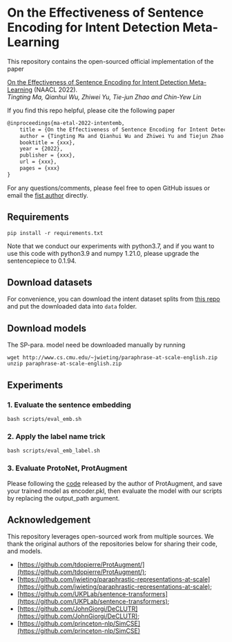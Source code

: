 # On the Effectiveness of Sentence Encoding for Intent Detection Meta-Learning

This repository contains the open-sourced official implementation of the paper

[On the Effectiveness of Sentence Encoding for Intent Detection Meta-Learning](https://openreview.net/pdf?id=SzGx4ZQfHZq) (NAACL 2022).   
_Tingting Ma, Qianhui Wu, Zhiwei Yu, Tie-jun Zhao and Chin-Yew Lin_

If you find this repo helpful, please cite the following paper
```tex
@inproceedings{ma-etal-2022-intentemb,
    title = {On the Effectiveness of Sentence Encoding for Intent Detection Meta-Learning},
    author = {Tingting Ma and Qianhui Wu and Zhiwei Yu and Tiejun Zhao and Chin-Yew Lin},
    booktitle = {xxx},
    year = {2022},
    publisher = {xxx},
    url = {xxx},
    pages = {xxx}
}
```

For any questions/comments, please feel free to open GitHub issues or email the <a href="mailto:hittingtingma@gmail.com">fist author</a> directly.

## Requirements

```
pip install -r requirements.txt 
```
Note that we conduct our experiments with python3.7, and if you want to use this code with python3.9 and numpy 1.21.0, please upgrade the sentencepiece to 0.1.94.

## Download datasets  

For convenience, you can download the intent dataset splits from [this repo](https://github.com/tdopierre/ProtAugment/tree/main/data) and put the downloaded data into `data` folder.

## Download models

<!-- For sentence embedding models, we use public models as follows:

| sentence embeddings | download link |
| :-----:| :----: |
| SBERT-para. | [paraphrase-distilroberta-base-v2](https://huggingface.co/sentence-transformers/paraphrase-distilroberta-base-v2) |
| SBERT-NLI | [nli-roberta-base-v2](https://huggingface.co/sentence-transformers/nli-roberta-base-v2) |
| SimCSE-NLI | [princeton-nlp/sup-simcse-roberta-base](https://huggingface.co/princeton-nlp/sup-simcse-roberta-base) |
| DeCLUTR | [johngiorgi/declutr-base](https://github.com/JohnGiorgi/DeCLUTR) |
| SP-para. | [jwieting's repo](https://github.com/jwieting/paraphrastic-representations-at-scale) | -->

The SP-para. model need be downloaded manually by running

```
wget http://www.cs.cmu.edu/~jwieting/paraphrase-at-scale-english.zip
unzip paraphrase-at-scale-english.zip
```

## Experiments

### 1. Evaluate the sentence embedding  

```
bash scripts/eval_emb.sh
```

### 2. Apply the label name trick   

```
bash scripts/eval_emb_label.sh
```

### 3. Evaluate ProtoNet, ProtAugment  

Please following the [code](https://github.com/tdopierre/ProtAugment/) released by the author of ProtAugment, and 
save your trained model as encoder.pkl, then evaluate the model with our scripts by replacing the output_path argument.

## Acknowledgement  
This repository leverages open-sourced work from multiple sources. We thank the original authors of the repositories below for sharing their code, and models.

- [https://github.com/tdopierre/ProtAugment/](https://github.com/tdopierre/ProtAugment/);
- [https://github.com/jwieting/paraphrastic-representations-at-scale](https://github.com/jwieting/paraphrastic-representations-at-scale);
- [https://github.com/UKPLab/sentence-transformers](https://github.com/UKPLab/sentence-transformers);
- [https://github.com/JohnGiorgi/DeCLUTR](https://github.com/JohnGiorgi/DeCLUTR);
- [https://github.com/princeton-nlp/SimCSE](https://github.com/princeton-nlp/SimCSE)  
